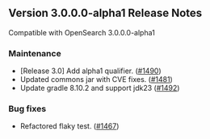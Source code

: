 ## Version 3.0.0.0-alpha1 Release Notes

Compatible with OpenSearch 3.0.0.0-alpha1

### Maintenance
* [Release 3.0] Add alpha1 qualifier. ([#1490](https://github.com/opensearch-project/security-analytics/pull/1490))
* Updated commons jar with CVE fixes. ([#1481](https://github.com/opensearch-project/security-analytics/pull/1481))
* Update gradle 8.10.2 and support jdk23 ([#1492](https://github.com/opensearch-project/security-analytics/pull/1492))

### Bug fixes
* Refactored flaky test. ([#1467](https://github.com/opensearch-project/security-analytics/pull/1467))